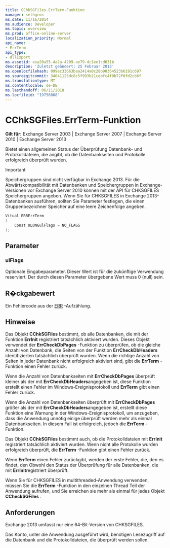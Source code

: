 ```yaml
---
title: CChkSGFiles.ErrTerm-Funktion
manager: sethgros
ms.date: 11/16/2014
ms.audience: Developer
ms.topic: overview
ms.prod: office-online-server
localization_priority: Normal
api_name:
- ErrTerm
api_type:
- dllExport
ms.assetid: eea20a55-4a2a-4209-ae79-dc1ee1cd631b
description: 'Zuletzt geändert: 25 Februar 2013'
ms.openlocfilehash: 099ec33663baa2414a0c28b90364523b6191c697
ms.sourcegitcommit: 34041125dc8c5f993b21cebfc4f8b72f0fd2cb6f
ms.translationtype: MT
ms.contentlocale: de-DE
ms.lasthandoff: 06/11/2018
ms.locfileid: "19756808"
---
```

# <a name="cchksgfileserrterm-function"></a>CChkSGFiles.ErrTerm-Funktion
  
**Gilt für:** Exchange Server 2003 | Exchange Server 2007 | Exchange Server 2010 | Exchange Server 2013
  
Bietet einen allgemeinen Status der Überprüfung Datenbank- und Protokolldateien, die angibt, ob die Datenbankseiten und Protokolle erfolgreich überprüft wurden.
  
> [!IMPORTANT]
> Speichergruppen sind nicht verfügbar in Exchange 2013. Für die Abwärtskompatibilität mit Datenbanken und Speichergruppen in Exchange-Versionen vor Exchange Server 2010 können mit der API für CHKSGFILES Speichergruppen angeben. Wenn Sie für CHKSGFILES in Exchange 2013-Datenbanken ausführen, sollten Sie Parameter festlegen, die einen Gruppenbezeichner Speicher auf eine leere Zeichenfolge angeben. 
  
```cs
Vitual ERRErrTerm 
(
    Const ULONGulFlags = NO_FLAGS
);

```

## <a name="parameters"></a>Parameter

### <a name="ulflags"></a>ulFlags
  
Optionale Eingabeparameter. Dieser Wert ist für die zukünftige Verwendung reserviert. Der durch diesen Parameter übergebene Wert muss 0 (null) sein.
    
## <a name="return-value"></a>R�ckgabewert

Ein Fehlercode aus der [ERR](cchksgfiles-err-enumeration.md) -Aufzählung. 
  
## <a name="remarks"></a>Hinweise

Das Objekt **CChkSGFiles** bestimmt, ob alle Datenbanken, die mit der Funktion **ErrInit** registriert tatsächlich aktiviert wurden. Dieses Objekt verwendet der **ErrCheckDbPages** -Funktion zu überprüfen, ob die gleiche Anzahl von Datenbank, die Seiten von der Funktion **ErrCheckDbHeaders** identifizierten tatsächlich überprüft wurden. Wenn die richtige Anzahl von Seiten in jeder Datenbank nicht erfolgreich aktiviert sind, gibt die **ErrTerm** -Funktion einen Fehler zurück. 
  
Wenn die Anzahl von Datenbankseiten mit **ErrCheckDbPages** überprüft kleiner als der mit **ErrCheckDbHeaders**angegeben ist, diese Funktion erstellt einen Fehler im Windows-Ereignisprotokoll und **ErrTerm** gibt einen Fehler zurück. 
  
Wenn die Anzahl von Datenbankseiten überprüft mit **ErrCheckDbPages** größer als der mit **ErrCheckDbHeaders**angegeben ist, erstellt diese Funktion eine Warnung in der Windows-Ereignisprotokoll, um anzugeben, dass die Anwendung unnötig einige überprüft werden mehr als einmal Datenbankseiten. In diesem Fall ist erfolgreich, jedoch die **ErrTerm** -Funktion. 
  
Das Objekt **CChkSGFiles** bestimmt auch, ob die Protokolldateien mit **ErrInit** registriert tatsächlich aktiviert wurden. Wenn nicht alle Protokolle wurden erfolgreich überprüft, die **ErrTerm** -Funktion gibt einen Fehler zurück. 
  
Wenn **ErrTerm** einen Fehler zurückgibt, werden der erste Fehler, die, den es findet, den Obwohl den Status der Überprüfung für alle Datenbanken, die mit **ErrInit**registriert überprüft.
  
Wenn Sie für CHKSGFILES in multithreaded-Anwendung verwenden, müssen Sie die **ErrTerm** -Funktion in den einzelnen Thread Teil der Anwendung aufrufen, und Sie erreichen sie mehr als einmal für jedes Objekt **CCheckSGFiles** . 
  
## <a name="requirements"></a>Anforderungen

Exchange 2013 umfasst nur eine 64-Bit-Version von CHKSGFILES.
  
Das Konto, unter die Anwendung ausgeführt wird, benötigen Lesezugriff auf die Datenbank und die Protokolldateien, die überprüft werden sollen.
  

